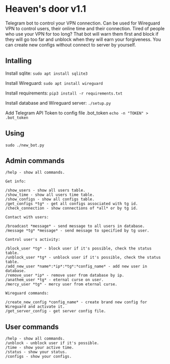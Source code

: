 # Heaven's door v1.1

Telegram bot to control your VPN connection. Can be used for Wireguard VPN to control users, their online time and their connection.
Tired of people who use your VPN for too long? That bot will warn them first and block if they will go too far and unblock when they will earn your forgiveness. You can create new configs without connect to server by yourself.
## Intalling

Install sqlite: ```sudo apt install sqlite3```

Install Wireguard: ```sudo apt install wireguard```

Install requirements: ```pip3 install -r requirements.txt```

Install database and Wireguard server: ```./setup.py```

Add Telegram API Token to config file .bot_token ```echo -n "TOKEN" > .bot_token```
## Using

```sudo ./new_bot.py```
## Admin commands
```
/help - show all commands. 

Get info: 

/show_users - show all users table. 
/show_time - show all users time table. 
/show_configs - show all configs table. 
/get_configs *tg* - get all configs associated with tg id. 
/check_connection - show connections of *all* or by tg id. 

Contact with users: 

/broadcast *message* - send message to all users in database. 
/message *tg* *message* - send message to specified by tg user. 

Control user's activity: 

/block_user *tg* - block user if it's possible, check the status table. 
/unblock_user *tg* - unblock user if it's possible, check the status table. 
/add_new_user *name*:*ip*:*tg*:*config_name* - add new user in database. 
/remove_user *ip* - remove user from database by ip. 
/anathem_user *tg* - eternal curse on user. 
/mercy_user *tg* - mercy user from eternal curse. 

Wireguard commands: 

/create_new_config *config_name* - create brand new config for Wireguard and activate it. 
/get_server_config - get server config file. 
```
## User commands
```
/help - show all commands.
/unblock - unblock user if it's possible.
/time - show your active time.
/status - show your status.
/configs - show your configs.
```
